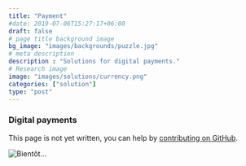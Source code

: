 ```yaml
---
title: "Payment"
#date: 2019-07-06T15:27:17+06:00
draft: false
# page title background image
bg_image: "images/backgrounds/puzzle.jpg"
# meta description
description : "Solutions for digital payments."
# Research image
image: "images/solutions/currency.png"
categories: ["solution"]
type: "post"
---
```


### Digital payments


This page is not yet written, you can help by [contributing on GitHub](https://github.com/foopgp/foopgp-hugowebsite/blob/test/content/english/solutions/theme-currency.md).

![Bientôt…](/images/comingsoon.jpg)
